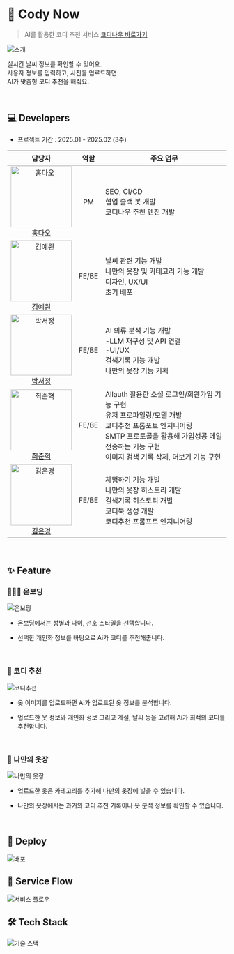 # 👕 Cody Now
> AI를 활용한 코디 추천 서비스
> [코디나우 바로가기](https://www.codynow.com/)
<img src="static/images/readme/introduce-002.png" alt="소개">

실시간 날씨 정보를 확인할 수 있어요.<br>
사용자 정보를 입력하고, 사진을 업로드하면<br> 
AI가 맞춤형 코디 추천을 해줘요.

<br>

## 💻 Developers
* 프로젝트 기간 : 2025.01 - 2025.02 (3주)

| 담당자 | 역할 | 주요 업무 |
| :----: | :--: | --------- |
| <a href="https://github.com/RRT3333"><img src="https://avatars.githubusercontent.com/RRT3333?v=4" alt="홍다오" width="140" height="140"></a><br>[홍다오](https://github.com/RRT3333) | PM | SEO, CI/CD<br>협업 슬랙 봇 개발<br>코디나우 추천 엔진 개발 |
| <a href="https://github.com/yeeeww"><img src="https://avatars.githubusercontent.com/yeeeww?v=4" alt="김예원" width="140" height="140"></a><br>[김예원](https://github.com/yeeeww) | FE/BE | 날씨 관련 기능 개발<br>나만의 옷장 및 카테고리 기능 개발<br>디자인, UX/UI<br>초기 배포 |
| <a href="https://github.com/Imggaggu"><img src="https://avatars.githubusercontent.com/Imggaggu?v=4" alt="박서정" width="140" height="140"></a><br>[박서정](https://github.com/Imggaggu) | FE/BE | AI 의류 분석 기능 개발<br>-LLM 재구성 및 API 연결<br>-UI/UX<br>검색기록 기능 개발<br>나만의 옷장 기능 기획 |
| <a href="https://github.com/junhkchoi"><img src="https://avatars.githubusercontent.com/junhkchoi?v=4" alt="최준혁" width="140" height="140"></a><br>[최준혁](https://github.com/junhkchoi) | FE/BE | Allauth 활용한 소셜 로그인/회원가입 기능 구현<br>유저 프로파일링/모델 개발<br>코디추천 프롬포트 엔지니어링<br>SMTP 프로토콜을 활용해 가입성공 메일 전송하는 기능 구현<br>이미지 검색 기록 삭제, 더보기 기능 구현 |
| <a href="https://github.com/eunkyoung529"><img src="https://avatars.githubusercontent.com/eunkyoung529?v=4" alt="김은경" width="140" height="140"></a><br>[김은경](https://github.com/eunkyoung529) | FE/BE | 체험하기 기능 개발<br>나만의 옷장 히스토리 개발<br>검색기록 히스토리 개발<br>코디북 생성 개발<br>코디추천 프롬프트 엔지니어링|
<br>

## ✨ Feature

### 💁🏻‍♀️ 온보딩
<img src="static/images/readme/onboarding-001.png" alt="온보딩">


* 온보딩에서는 성별과 나이, 선호 스타일을 선택합니다.

* 선택한 개인화 정보를 바탕으로 Ai가 코디를 추천해줍니다.
  
<br>

### 👕 코디 추천
<img src="static/images/readme/codyrecommend-001.png" alt="코디추천">


* 옷 이미지를 업로드하면 Ai가 업로드된 옷 정보를 분석합니다.

* 업로드한 옷 정보와 개인화 정보 그리고 계절, 날씨 등을 고려해 Ai가 최적의 코디를 추천합니다.
  

<br>

### 🚪 나만의 옷장
<img src="static/images/readme/mycloset-001.png" alt="나만의 옷장">


* 업로드한 옷은 카테고리를 추가해 나만의 옷장에 넣을 수 있습니다.
  
* 나만의 옷장에서는 과거의 코디 추천 기록이나 옷 분석 정보를 확인할 수 있습니다.

<br>

## 🚀 Deploy 
<img src="static/images/readme/deploy-001.png" alt="배포">

<br>

## 🔀 Service Flow
<img src="static/images/readme/serviceflow.png" alt="서비스 플로우">

<br>

## 🛠️ Tech Stack
<img src="static/images/readme/techstack-001.png" alt="기술 스택">

<br>
